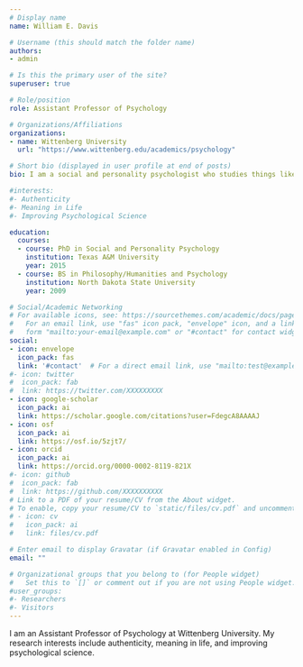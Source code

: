 ```yaml
---
# Display name
name: William E. Davis

# Username (this should match the folder name)
authors:
- admin

# Is this the primary user of the site?
superuser: true

# Role/position
role: Assistant Professor of Psychology

# Organizations/Affiliations
organizations:
- name: Wittenberg University
  url: "https://www.wittenberg.edu/academics/psychology"

# Short bio (displayed in user profile at end of posts)
bio: I am a social and personality psychologist who studies things like authenticity and meaning in life. My work also focuses on efforts to improve psychological science. One of my favorite things about teaching at Wittenberg is that I am able to offer robust research experiences and individualized mentorship to undergraduate students interested in studying psychology.

#interests:
#- Authenticity
#- Meaning in Life
#- Improving Psychological Science

education:
  courses:
  - course: PhD in Social and Personality Psychology
    institution: Texas A&M University
    year: 2015
  - course: BS in Philosophy/Humanities and Psychology
    institution: North Dakota State University
    year: 2009

# Social/Academic Networking
# For available icons, see: https://sourcethemes.com/academic/docs/page-builder/#icons
#   For an email link, use "fas" icon pack, "envelope" icon, and a link in the
#   form "mailto:your-email@example.com" or "#contact" for contact widget.
social:
- icon: envelope
  icon_pack: fas
  link: '#contact'  # For a direct email link, use "mailto:test@example.org".
#- icon: twitter
#  icon_pack: fab
#  link: https://twitter.com/XXXXXXXXX
- icon: google-scholar
  icon_pack: ai
  link: https://scholar.google.com/citations?user=FdegcA8AAAAJ
- icon: osf
  icon_pack: ai
  link: https://osf.io/5zjt7/
- icon: orcid
  icon_pack: ai
  link: https://orcid.org/0000-0002-8119-821X
#- icon: github
#  icon_pack: fab
#  link: https://github.com/XXXXXXXXXX
# Link to a PDF of your resume/CV from the About widget.
# To enable, copy your resume/CV to `static/files/cv.pdf` and uncomment the lines below.
# - icon: cv
#   icon_pack: ai
#   link: files/cv.pdf

# Enter email to display Gravatar (if Gravatar enabled in Config)
email: ""

# Organizational groups that you belong to (for People widget)
#   Set this to `[]` or comment out if you are not using People widget.
#user_groups:
#- Researchers
#- Visitors
---
```


I am an Assistant Professor of Psychology at Wittenberg University. My research interests include authenticity, meaning in life, and improving psychological science.
